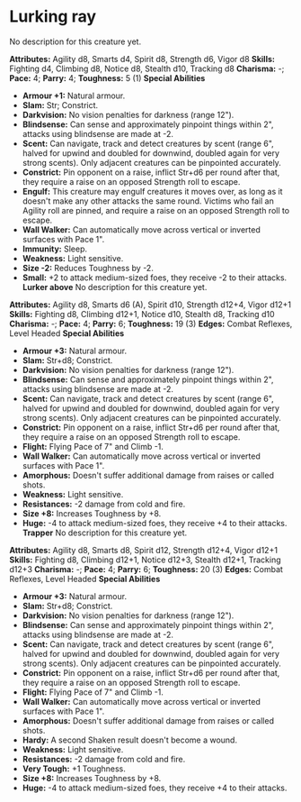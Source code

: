 # Lurking ray

No description for this creature yet.

**Attributes:** Agility d8, Smarts d4, Spirit d8, Strength d6, Vigor d8
**Skills:** Fighting d4, Climbing d8, Notice d8, Stealth d10, Tracking
d8
**Charisma:** -; **Pace:** 4; **Parry:** 4; **Toughness:** 5 (1)
**Special Abilities**

- **Armour +1:** Natural armour.
- **Slam:** Str; Constrict.
- **Darkvision:** No vision penalties for darkness (range 12").
- **Blindsense:** Can sense and approximately pinpoint things within
2", attacks using blindsense are made at -2.
- **Scent:** Can navigate, track and detect creatures by scent (range
6", halved for upwind and doubled for downwind, doubled again for very
strong scents). Only adjacent creatures can be pinpointed accurately.
- **Constrict:** Pin opponent on a raise, inflict Str+d6 per round after
that, they require a raise on an opposed Strength roll to escape.
- **Engulf:** This creature may engulf creatures it moves over, as long
as it doesn't make any other attacks the same round. Victims who fail
an Agility roll are pinned, and require a raise on an opposed Strength
roll to escape.
- **Wall Walker:** Can automatically move across vertical or inverted
surfaces with Pace 1".
- **Immunity:** Sleep.
- **Weakness:** Light sensitive.
- **Size -2:** Reduces Toughness by -2.
- **Small:** +2 to attack medium-sized foes, they receive -2 to their
attacks.
**Lurker above**
No description for this creature yet.

**Attributes:** Agility d8, Smarts d6 (A), Spirit d10, Strength d12+4,
Vigor d12+1
**Skills:** Fighting d8, Climbing d12+1, Notice d10, Stealth d8,
Tracking d10
**Charisma:** -; **Pace:** 4; **Parry:** 6; **Toughness:** 19 (3)
**Edges:** Combat Reflexes, Level Headed
**Special Abilities**

- **Armour +3:** Natural armour.
- **Slam:** Str+d8; Constrict.
- **Darkvision:** No vision penalties for darkness (range 12").
- **Blindsense:** Can sense and approximately pinpoint things within
2", attacks using blindsense are made at -2.
- **Scent:** Can navigate, track and detect creatures by scent (range
6", halved for upwind and doubled for downwind, doubled again for very
strong scents). Only adjacent creatures can be pinpointed accurately.
- **Constrict:** Pin opponent on a raise, inflict Str+d6 per round after
that, they require a raise on an opposed Strength roll to escape.
- **Flight:** Flying Pace of 7" and Climb -1.
- **Wall Walker:** Can automatically move across vertical or inverted
surfaces with Pace 1".
- **Amorphous:** Doesn't suffer additional damage from raises or called
shots.
- **Weakness:** Light sensitive.
- **Resistances:** -2 damage from cold and fire.
- **Size +8:** Increases Toughness by +8.
- **Huge:** -4 to attack medium-sized foes, they receive +4 to their
attacks.
**Trapper**
No description for this creature yet.

**Attributes:** Agility d8, Smarts d8, Spirit d12, Strength d12+4, Vigor
d12+1
**Skills:** Fighting d8, Climbing d12+1, Notice d12+3, Stealth d12+1,
Tracking d12+3
**Charisma:** -; **Pace:** 4; **Parry:** 6; **Toughness:** 20 (3)
**Edges:** Combat Reflexes, Level Headed
**Special Abilities**

- **Armour +3:** Natural armour.
- **Slam:** Str+d8; Constrict.
- **Darkvision:** No vision penalties for darkness (range 12").
- **Blindsense:** Can sense and approximately pinpoint things within
2", attacks using blindsense are made at -2.
- **Scent:** Can navigate, track and detect creatures by scent (range
6", halved for upwind and doubled for downwind, doubled again for very
strong scents). Only adjacent creatures can be pinpointed accurately.
- **Constrict:** Pin opponent on a raise, inflict Str+d6 per round after
that, they require a raise on an opposed Strength roll to escape.
- **Flight:** Flying Pace of 7" and Climb -1.
- **Wall Walker:** Can automatically move across vertical or inverted
surfaces with Pace 1".
- **Amorphous:** Doesn't suffer additional damage from raises or called
shots.
- **Hardy:** A second Shaken result doesn't become a wound.
- **Weakness:** Light sensitive.
- **Resistances:** -2 damage from cold and fire.
- **Very Tough:** +1 Toughness.
- **Size +8:** Increases Toughness by +8.
- **Huge:** -4 to attack medium-sized foes, they receive +4 to their
attacks.

